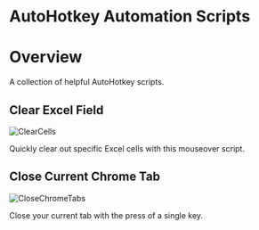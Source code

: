 # AutoHotkey Automation Scripts
<h1>Overview</h1>
A collection of helpful AutoHotkey scripts.

<h2>Clear Excel Field</h2>

![ClearCells](https://user-images.githubusercontent.com/107216125/197074031-a0ead70c-d9cb-4b73-a13e-64fe641eb46b.gif)

Quickly clear out specific Excel cells with this mouseover script.

<h2>Close Current Chrome Tab</h2>

![CloseChromeTabs](https://user-images.githubusercontent.com/107216125/197072960-b7b60b67-b124-4388-9dcc-b3cb7eda77e5.gif)

Close your current tab with the press of a single key.
